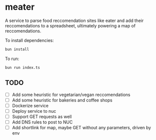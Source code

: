 # meater

A service to parse food reccomendation sites like eater and add their reccomendations to a spreadsheet, ultimately powering a map of reccomendations.

To install dependencies:

```bash
bun install
```

To run:

```bash
bun run index.ts
```

## TODO

- [ ] Add some heuristic for vegetarian/vegan reccomendations
- [ ] Add some heuristic for bakeries and coffee shops
- [ ] Dockerize service
- [ ] Deploy service to nuc
- [ ] Support GET requests as well
- [ ] Add DNS rules to post to NUC
- [ ] Add shortlink for map, maybe GET without any parameters, driven by env